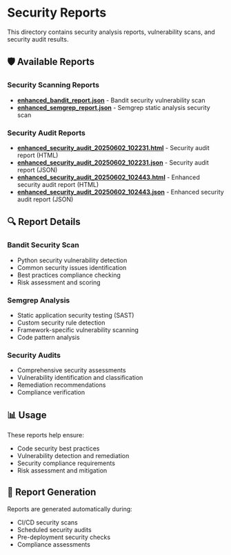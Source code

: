 # Security Reports

This directory contains security analysis reports, vulnerability scans, and security audit results.

## 🛡️ Available Reports

### Security Scanning Reports
- **[enhanced_bandit_report.json](enhanced_bandit_report.json)** - Bandit security vulnerability scan
- **[enhanced_semgrep_report.json](enhanced_semgrep_report.json)** - Semgrep static analysis security scan

### Security Audit Reports
- **[enhanced_security_audit_20250602_102231.html](enhanced_security_audit_20250602_102231.html)** - Security audit report (HTML)
- **[enhanced_security_audit_20250602_102231.json](enhanced_security_audit_20250602_102231.json)** - Security audit report (JSON)
- **[enhanced_security_audit_20250602_102443.html](enhanced_security_audit_20250602_102443.html)** - Enhanced security audit report (HTML)
- **[enhanced_security_audit_20250602_102443.json](enhanced_security_audit_20250602_102443.json)** - Enhanced security audit report (JSON)

## 🔍 Report Details

### Bandit Security Scan
- Python security vulnerability detection
- Common security issues identification
- Best practices compliance checking
- Risk assessment and scoring

### Semgrep Analysis
- Static application security testing (SAST)
- Custom security rule detection
- Framework-specific vulnerability scanning
- Code pattern analysis

### Security Audits
- Comprehensive security assessments
- Vulnerability identification and classification
- Remediation recommendations
- Compliance verification

## 📊 Usage

These reports help ensure:
- Code security best practices
- Vulnerability detection and remediation
- Security compliance requirements
- Risk assessment and mitigation

## 🔄 Report Generation

Reports are generated automatically during:
- CI/CD security scans
- Scheduled security audits
- Pre-deployment security checks
- Compliance assessments 
